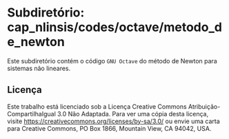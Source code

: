 # Subdiretório: cap_nlinsis/codes/octave/metodo_de_newton

Este subdiretório contém o código `GNU Octave` do método de Newton para sistemas não lineares.

## Licença
Este trabalho está licenciado sob a Licença Creative Commons Atribuição-CompartilhaIgual 3.0 Não Adaptada. Para ver uma cópia desta licença, visite https://creativecommons.org/licenses/by-sa/3.0/ ou envie uma carta para Creative Commons, PO Box 1866, Mountain View, CA 94042, USA.
